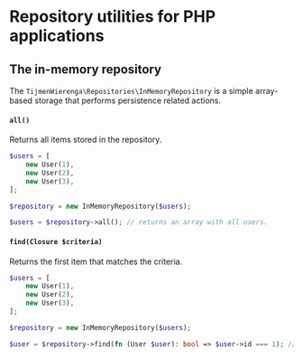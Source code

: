 # Repository utilities for PHP applications

## The in-memory repository

The `TijmenWierenga\Repositories\InMemoryRepository` is a simple array-based storage that performs persistence related actions.

#### `all()`
Returns all items stored in the repository.

```php
$users = [
    new User(1),
    new User(2),
    new User(3),
];

$repository = new InMemoryRepository($users);

$users = $repository->all(); // returns an array with all users.
```

#### `find(Closure $criteria)`
Returns the first item that matches the criteria.

```php
$users = [
    new User(1),
    new User(2),
    new User(3),
];

$repository = new InMemoryRepository($users);

$user = $repository->find(fn (User $user): bool => $user->id === 1); // Returns user with ID of 1.
```


